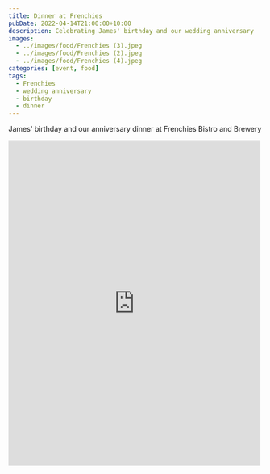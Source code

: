 ```yaml
---
title: Dinner at Frenchies
pubDate: 2022-04-14T21:00:00+10:00
description: Celebrating James' birthday and our wedding anniversary
images:
  - ../images/food/Frenchies (3).jpeg
  - ../images/food/Frenchies (2).jpeg
  - ../images/food/Frenchies (4).jpeg
categories: [event, food]
tags:
  - Frenchies
  - wedding anniversary
  - birthday
  - dinner
---
```


James' birthday and our anniversary dinner at Frenchies Bistro and Brewery

<iframe src="https://www.facebook.com/plugins/post.php?href=https%3A%2F%2Fwww.facebook.com%2Fchris1.tham%2Fposts%2Fpfbid0drU6mtn7hGH9Nj3WUmuDYi5mnpQX9G1Q4sLuxpjJH1Z2fP3yXRp2ehiQvCwnMTmUl&show_text=true&width=500" width="500" height="645" style="border:none;overflow:hidden" scrolling="no" frameborder="0" allowfullscreen="true" allow="autoplay; clipboard-write; encrypted-media; picture-in-picture; web-share"></iframe>
